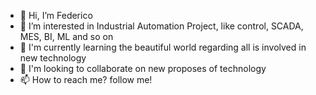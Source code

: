 - 👋 Hi, I’m Federico
- 👀 I’m interested in Industrial Automation Project, like control, SCADA, MES, BI, ML and so on 
- 🌱 I'm currently learning the beautiful world regarding all is involved in new technology
- 💞️ I'm looking to collaborate on new proposes of technology
- 📫 How to reach me? follow me! 

<!---
Federico-Milan-Home/Federico-Milan-Home is a ✨ special ✨ repository because its `README.md` (this file) appears on your GitHub profile.
You can click the Preview link to take a look at your changes.
--->
